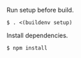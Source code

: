Run setup before build.

```
$ . <(buildenv setup)
```

Install dependencies.

```
$ npm install
```
